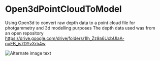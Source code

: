 # Open3dPointCloudToModel
Using Open3d to convert raw depth data to a point cloud file for photgammetry and 3d modelling purposes
The depth data used was from an open repository https://drive.google.com/drive/folders/1Ih_Zz9a6UcbUlaA-puEB_is7DYvXrb4w


![Alternate image text](https://i.ibb.co/nPqZhzj/Screenshot-137.png)
